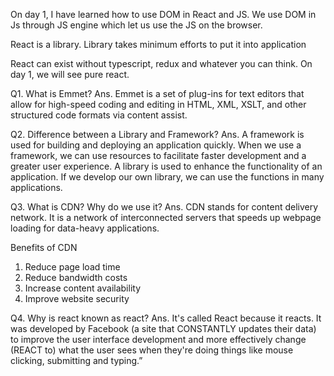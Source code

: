 On day 1, I have learned how to use DOM in React and JS. We use DOM in Js through JS engine which let us use the JS on the browser.

React is a library.
Library takes minimum efforts to put it into application

React can exist without typescript, redux and whatever you can think. On day 1, we will see pure react.

Q1. What is Emmet?
Ans. Emmet is a set of plug-ins for text editors that allow for high-speed coding and editing in HTML, XML, XSLT, and other structured code formats via content assist.

Q2. Difference between a Library and Framework?
Ans. A framework is used for building and deploying an application quickly. When we use a framework, we can use resources to facilitate faster development and a greater user experience.
A library is used to enhance the functionality of an application. If we develop our own library, we can use the functions in many applications.

Q3. What is CDN? Why do we use it?
Ans. CDN stands for content delivery network. It is a network of interconnected servers that speeds up webpage loading for data-heavy applications.

Benefits of CDN
1. Reduce page load time
2. Reduce bandwidth costs
3. Increase content availability
4. Improve website security

Q4. Why is react known as react?
Ans. It's called React because it reacts. It was developed by Facebook (a site that CONSTANTLY updates their data) to improve the user interface development and more effectively change (REACT to) what the user sees when they're doing things like mouse clicking, submitting and typing.”
